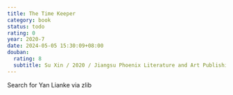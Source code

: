 ```yaml
---
title: The Time Keeper
category: book
status: todo
rating: 0
year: 2020-7
date: 2024-05-05 15:30:09+08:00
douban:
  rating: 8
  subtitle: Su Xin / 2020 / Jiangsu Phoenix Literature and Art Publishing
---
```


Search for Yan Lianke via zlib
